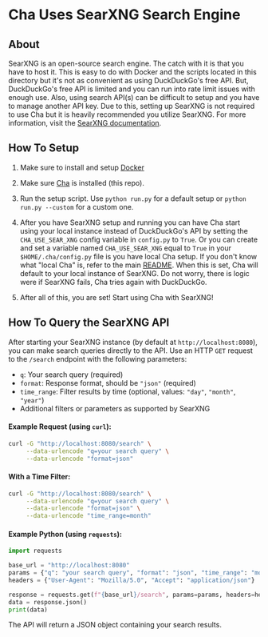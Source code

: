 # Cha Uses SearXNG Search Engine

## About

SearXNG is an open-source search engine. The catch with it is that you have to host it. This is easy to do with Docker and the scripts located in this directory but it's not as convenient as using DuckDuckGo's free API. But, DuckDuckGo's free API is limited and you can run into rate limit issues with enough use. Also, using search API(s) can be difficult to setup and you have to manage another API key. Due to this, setting up SearXNG is not required to use Cha but it is heavily recommended you utilize SearXNG. For more information, visit the [SearXNG documentation](https://docs.searxng.org/).

## How To Setup

1. Make sure to install and setup [Docker](https://www.docker.com/)

2. Make sure [Cha](https://github.com/MehmetMHY/cha/) is installed (this repo).

3. Run the setup script. Use `python run.py` for a default setup or `python run.py --custom` for a custom one.

4. After you have SearXNG setup and running you can have Cha start using your local instance instead of DuckDuckGo's API by setting the `CHA_USE_SEAR_XNG` config variable in `config.py` to `True`. Or you can create and set a variable named `CHA_USE_SEAR_XNG` equal to `True` in your `$HOME/.cha/config.py` file is you have local Cha setup. If you don't know what "local Cha" is, refer to the main [README](../../README.md). When this is set, Cha will default to your local instance of SearXNG. Do not worry, there is logic were if SearXNG fails, Cha tries again with DuckDuckGo.

5. After all of this, you are set! Start using Cha with SearXNG!

## How To Query the SearXNG API

After starting your SearXNG instance (by default at `http://localhost:8080`), you can make search queries directly to the API. Use an HTTP `GET` request to the `/search` endpoint with the following parameters:

- `q`: Your search query (required)
- `format`: Response format, should be `"json"` (required)
- `time_range`: Filter results by time (optional, values: `"day"`, `"month"`, `"year"`)
- Additional filters or parameters as supported by SearXNG

#### Example Request (using `curl`):

```bash
curl -G "http://localhost:8080/search" \
     --data-urlencode "q=your search query" \
     --data-urlencode "format=json"
```

#### With a Time Filter:

```bash
curl -G "http://localhost:8080/search" \
     --data-urlencode "q=your search query" \
     --data-urlencode "format=json" \
     --data-urlencode "time_range=month"
```

#### Example Python (using `requests`):

```python
import requests

base_url = "http://localhost:8080"
params = {"q": "your search query", "format": "json", "time_range": "month"}
headers = {"User-Agent": "Mozilla/5.0", "Accept": "application/json"}

response = requests.get(f"{base_url}/search", params=params, headers=headers)
data = response.json()
print(data)
```

The API will return a JSON object containing your search results.
